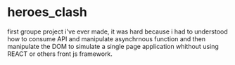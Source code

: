 # heroes_clash
first groupe project i've ever made, it was hard because i had to understood how to consume API and manipulate asynchrnous function and then manipulate the DOM to simulate a single page application whithout using REACT or others front js framework. 
